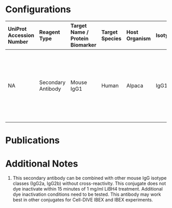 # Configurations

| UniProt Accession Number   | Reagent Type       | Target Name / Protein Biomarker   | Target Species   | Host Organism   | Isotype   | Clonality       | Vendor                   | Catalog Number   | Conjugate   | RRID       | Availability   | Method         | Tissue Preservation   | Target Tissue   | Tissue State   | Detergent         | Antigen Retrieval Conditions                                                               | Dye Inactivation Conditions   | Recommend   | Agree               | Disagree   | Contributor         | Notes       |
|:---------------------------|:-------------------|:----------------------------------|:-----------------|:----------------|:----------|:----------------|:-------------------------|:-----------------|:------------|:-----------|:---------------|:---------------|:----------------------|:----------------|:---------------|:------------------|:-------------------------------------------------------------------------------------------|:------------------------------|:------------|:--------------------|:-----------|:--------------------|:------------|
| NA                         | Secondary Antibody | Mouse IgG1                        | Human            | Alpaca          | IgG1      | CTK0103/CTK0104 | Thermo Fisher Scientific | SA5-10331        | AF568       | AB_2868378 | Stock          | Cell DIVE-IBEX | FFPE                  | Tonsil          | NA             | 0.3% Triton-X-100 | pH 6 for 30 minutes ER1 (AF9961) and pH 9 for 30 minutes ER2 (AF9640) using the Leica Bond | NA                            | Yes         | 0000-0003-4379-8967 | NA         | 0000-0003-4379-8967 | [1](#notes) |

# Publications



# Additional Notes

<a name="notes"></a>
1. This secondary antibody can be combined with other mouse IgG isotype classes (IgG2a, IgG2b) without cross-reactivity. This conjugate does not dye inactivate within 15 minutes of 1 mg/ml LiBH4 treatment. Additional dye inactivation conditions need to be tested. This antibody may work best in other conjugates for Cell-DIVE IBEX and IBEX experiments.
